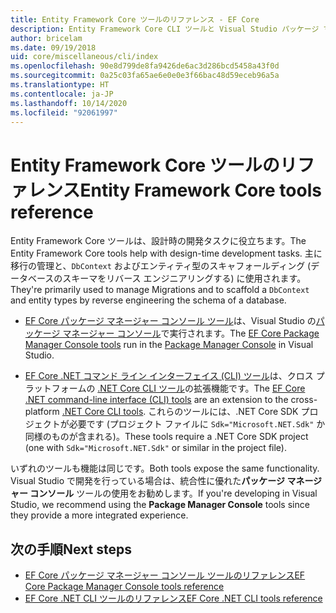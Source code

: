 ```yaml
---
title: Entity Framework Core ツールのリファレンス - EF Core
description: Entity Framework Core CLI ツールと Visual Studio パッケージ マネージャー コンソールのリファレンス ガイド
author: bricelam
ms.date: 09/19/2018
uid: core/miscellaneous/cli/index
ms.openlocfilehash: 90e8d799de8fa9426de6ac3d286bcd5458a43f0d
ms.sourcegitcommit: 0a25c03fa65ae6e0e0e3f66bac48d59eceb96a5a
ms.translationtype: HT
ms.contentlocale: ja-JP
ms.lasthandoff: 10/14/2020
ms.locfileid: "92061997"
---
```

# <a name="entity-framework-core-tools-reference"></a><span data-ttu-id="223bc-103">Entity Framework Core ツールのリファレンス</span><span class="sxs-lookup"><span data-stu-id="223bc-103">Entity Framework Core tools reference</span></span>

<span data-ttu-id="223bc-104">Entity Framework Core ツールは、設計時の開発タスクに役立ちます。</span><span class="sxs-lookup"><span data-stu-id="223bc-104">The Entity Framework Core tools help with design-time development tasks.</span></span> <span data-ttu-id="223bc-105">主に移行の管理と、`DbContext` およびエンティティ型のスキャフォールディング (データベースのスキーマをリバース エンジニアリングする) に使用されます。</span><span class="sxs-lookup"><span data-stu-id="223bc-105">They're primarily used to manage Migrations and to scaffold a `DbContext` and entity types by reverse engineering the schema of a database.</span></span>

* <span data-ttu-id="223bc-106">[EF Core パッケージ マネージャー コンソール ツール](xref:core/miscellaneous/cli/powershell)は、Visual Studio の[パッケージ マネージャー コンソール](/nuget/tools/package-manager-console)で実行されます。</span><span class="sxs-lookup"><span data-stu-id="223bc-106">The [EF Core Package Manager Console tools](xref:core/miscellaneous/cli/powershell) run in the [Package Manager Console](/nuget/tools/package-manager-console) in Visual Studio.</span></span>

* <span data-ttu-id="223bc-107">[EF Core .NET コマンド ライン インターフェイス (CLI) ツール](xref:core/miscellaneous/cli/dotnet)は、クロス プラットフォームの [.NET Core CLI ツール](/dotnet/core/tools/)の拡張機能です。</span><span class="sxs-lookup"><span data-stu-id="223bc-107">The [EF Core .NET command-line interface (CLI) tools](xref:core/miscellaneous/cli/dotnet) are an extension to the cross-platform [.NET Core CLI tools](/dotnet/core/tools/).</span></span> <span data-ttu-id="223bc-108">これらのツールには、.NET Core SDK プロジェクトが必要です (プロジェクト ファイルに `Sdk="Microsoft.NET.Sdk"` か同様のものが含まれる)。</span><span class="sxs-lookup"><span data-stu-id="223bc-108">These tools require a .NET Core SDK project (one with `Sdk="Microsoft.NET.Sdk"` or similar in the project file).</span></span>

<span data-ttu-id="223bc-109">いずれのツールも機能は同じです。</span><span class="sxs-lookup"><span data-stu-id="223bc-109">Both tools expose the same functionality.</span></span> <span data-ttu-id="223bc-110">Visual Studio で開発を行っている場合は、統合性に優れた**パッケージ マネージャー コンソール** ツールの使用をお勧めします。</span><span class="sxs-lookup"><span data-stu-id="223bc-110">If you're developing in Visual Studio, we recommend using the **Package Manager Console** tools since they provide a more integrated experience.</span></span>

## <a name="next-steps"></a><span data-ttu-id="223bc-111">次の手順</span><span class="sxs-lookup"><span data-stu-id="223bc-111">Next steps</span></span>

* [<span data-ttu-id="223bc-112">EF Core パッケージ マネージャー コンソール ツールのリファレンス</span><span class="sxs-lookup"><span data-stu-id="223bc-112">EF Core Package Manager Console tools reference</span></span>](xref:core/miscellaneous/cli/powershell)
* [<span data-ttu-id="223bc-113">EF Core .NET CLI ツールのリファレンス</span><span class="sxs-lookup"><span data-stu-id="223bc-113">EF Core .NET CLI tools reference</span></span>](xref:core/miscellaneous/cli/dotnet)
